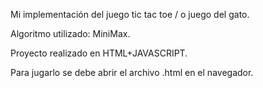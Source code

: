Mi implementación del juego tic tac toe / o juego del gato.

Algoritmo utilizado: MiniMax.

Proyecto realizado en HTML+JAVASCRIPT.

Para jugarlo se debe abrir el archivo .html en el navegador.
